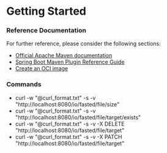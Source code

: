 # Getting Started

### Reference Documentation

For further reference, please consider the following sections:

* [Official Apache Maven documentation](https://maven.apache.org/guides/index.html)
* [Spring Boot Maven Plugin Reference Guide](https://docs.spring.io/spring-boot/docs/3.0.5/maven-plugin/reference/html/)
* [Create an OCI image](https://docs.spring.io/spring-boot/docs/3.0.5/maven-plugin/reference/html/#build-image)

### Commands
- curl -w "@curl_format.txt" -s -v "http://localhost:8080/io/fasted/file/size"
- curl -w "@curl_format.txt" -s -v "http://localhost:8080/io/fasted/file/target/exists"
- curl -w "@curl_format.txt" -s -v -X DELETE "http://localhost:8080/io/fasted/file/target"
- curl -w "@curl_format.txt" -s -v -X PATCH "http://localhost:8080/io/fasted/file/target"
